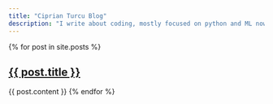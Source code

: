 ```yaml
---
title: "Ciprian Turcu Blog"
description: "I write about coding, mostly focused on python and ML nowadays"
---
```


{% for post in site.posts %}

<h2><a href="{{ post.url }}">{{ post.title }}</a></h2>
{{ post.content }}
{% endfor %}
